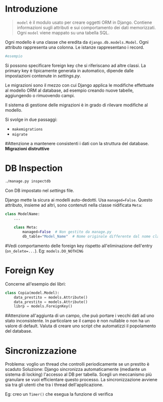 # Introduzione
>`model` è il modulo usato per creare oggetti ORM in Django. Contiene informazioni sugli attributi e sui comportamento dei dati memorizzati. Ogni `model` viene mappato su una tabella SQL.

Ogni modello è una classe che eredita da `django.db.models.Model`. Ogni attributo rappresenta una colonna. Le istanze rappresentano i record.

```Python
#esempio
```

Si possono specificare foreign key che si riferiscano ad altre classi.
La primary key è tipicamente generata in automatico, dipende dalle impostazioni contenute in *settings.py*.

Le migrazioni sono il mezzo con cui Django applica le modifiche effettuate al modello ORM al database, ad esempio creando nuove tabelle, aggiungendo o rimuovendo campi.

Il sistema di gestione delle migrazioni è in grado di rilevare modifiche al modello.

Si svolge in due passaggi:
- `makemigrations`
- `migrate`

#Attenzione a mantenere consistenti i dati con la struttura del database. **Migrazioni distruttive**

# DB Inspection
```bash
./manage.py inspectdb
```

Con DB impostato nel *settings* file.

Django mette la sicura ai modelli auto-dedotti. Usa `managed=False`.
Questo attributo, insieme ad altri, sono contenuti nella classe nidificata `Meta`:
```python
class ModelName:
	...
	
	class Meta:
		managed=False  # Non gestito da manage.py
		db_table="Model_Name"  # Nome originale differente dal nome classe
```

#Vedi comportamento delle foreign key rispetto all'eliminazione dell'entry (`on_delete=...`).
Eg: `models.DO_NOTHING`

# Foreign Key
Concerne all'esempio dei libri:
```python
class Copia(model.Model):
	data_prestito = models.Attribute()
	data_prestito = models.Attribute()
	librp = models.ForeignKey()
```

#Attenzione all'aggiunta di un campo, che può portare i vecchi dati ad uno stato inconsistente. In particolare se il campo è non nullable o non ha un valore di default. Valuta di creare uno script che automatizzi il popolamento del database.

# Sincronizzazione
Problema: voglio un thread che controlli periodicamente se un prestito è scaduto
Soluzione: Django sincronizza automaticamente (mediante un sistema di locking) l'accesso al DB per tabella. Scegli un meccanismo più granulare se vuoi efficientare questo processo. La sincronizzazione avviene sia tra gli utenti  che tra i thread dell'applicazione.

Eg: creo un `Timer()` che esegua la funzione di verifica